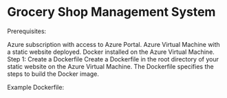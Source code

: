 <h1>Grocery Shop Management System</h1>
Prerequisites:

Azure subscription with access to Azure Portal.
Azure Virtual Machine with a static website deployed.
Docker installed on the Azure Virtual Machine.
Step 1: Create a Dockerfile
Create a Dockerfile in the root directory of your static website on the Azure Virtual Machine. The Dockerfile specifies the steps to build the Docker image.

Example Dockerfile:
